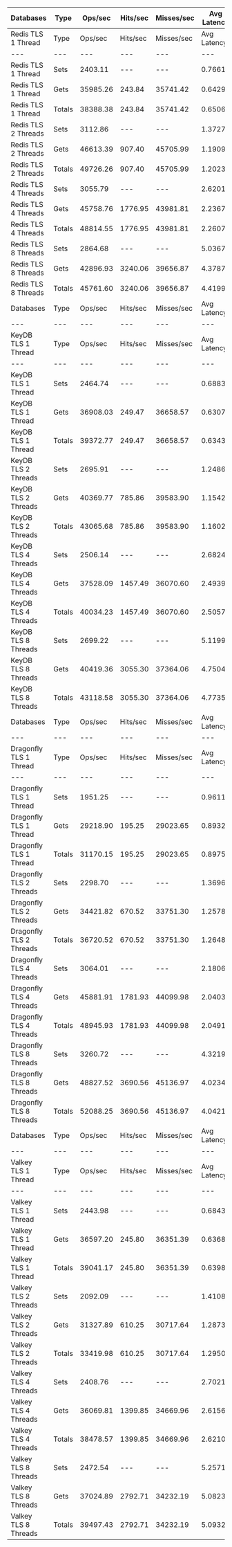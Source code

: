 | Databases | Type | Ops/sec | Hits/sec | Misses/sec | Avg Latency | p50 Latency | p99 Latency | p99.9 Latency | KB/sec |
| --- | --- | --- | --- | --- | --- | --- | --- | --- | --- |
| Redis TLS 1 Thread | Type | Ops/sec | Hits/sec | Misses/sec | Avg Latency | p50 Latency | p99 Latency | p99.9 Latency | KB/sec |
| --- | --- | --- | --- | --- | --- | --- | --- | --- | --- |
Redis TLS 1 Thread | Sets | 2403.11 | --- | --- | 0.76613 | 0.63900 | 1.04700 | 47.87100 | 145.48 |
Redis TLS 1 Thread | Gets | 35985.26 | 243.84 | 35741.42 | 0.64292 | 0.63900 | 1.01500 | 1.32700 | 1374.58 |
Redis TLS 1 Thread | Totals | 38388.38 | 243.84 | 35741.42 | 0.65063 | 0.63900 | 1.01500 | 1.35900 | 1520.06 |
Redis TLS 2 Threads | Sets | 3112.86 | --- | --- | 1.37271 | 1.12700 | 3.93500 | 72.19100 | 188.45 |
Redis TLS 2 Threads | Gets | 46613.39 | 907.40 | 45705.99 | 1.19096 | 1.11900 | 3.77500 | 5.24700 | 1790.95 |
Redis TLS 2 Threads | Totals | 49726.26 | 907.40 | 45705.99 | 1.20234 | 1.11900 | 3.79100 | 5.43900 | 1979.40 |
Redis TLS 4 Threads | Sets | 3055.79 | --- | --- | 2.62011 | 2.20700 | 3.96700 | 156.67100 | 185.00 |
Redis TLS 4 Threads | Gets | 45758.76 | 1776.95 | 43981.81 | 2.23678 | 2.20700 | 3.88700 | 5.43900 | 1773.69 |
Redis TLS 4 Threads | Totals | 48814.55 | 1776.95 | 43981.81 | 2.26078 | 2.20700 | 3.88700 | 5.53500 | 1958.68 |
Redis TLS 8 Threads | Sets | 2864.68 | --- | --- | 5.03676 | 4.35100 | 7.45500 | 303.10300 | 173.43 |
Redis TLS 8 Threads | Gets | 42896.93 | 3240.06 | 39656.87 | 4.37873 | 4.35100 | 7.19900 | 10.23900 | 1690.43 |
Redis TLS 8 Threads | Totals | 45761.60 | 3240.06 | 39656.87 | 4.41992 | 4.35100 | 7.19900 | 10.49500 | 1863.85 |
| Databases | Type | Ops/sec | Hits/sec | Misses/sec | Avg Latency | p50 Latency | p99 Latency | p99.9 Latency | KB/sec |
| --- | --- | --- | --- | --- | --- | --- | --- | --- | --- |
| KeyDB TLS 1 Thread | Type | Ops/sec | Hits/sec | Misses/sec | Avg Latency | p50 Latency | p99 Latency | p99.9 Latency | KB/sec |
| --- | --- | --- | --- | --- | --- | --- | --- | --- | --- |
KeyDB TLS 1 Thread | Sets | 2464.74 | --- | --- | 0.68836 | 0.63100 | 1.35100 | 22.91100 | 149.21 |
KeyDB TLS 1 Thread | Gets | 36908.03 | 249.47 | 36658.57 | 0.63078 | 0.62300 | 1.30300 | 2.52700 | 1409.82 |
KeyDB TLS 1 Thread | Totals | 39372.77 | 249.47 | 36658.57 | 0.63439 | 0.62300 | 1.30300 | 2.63900 | 1559.03 |
KeyDB TLS 2 Threads | Sets | 2695.91 | --- | --- | 1.24868 | 1.06300 | 3.39100 | 38.14300 | 163.21 |
KeyDB TLS 2 Threads | Gets | 40369.77 | 785.86 | 39583.90 | 1.15429 | 1.06300 | 3.15100 | 5.72700 | 1551.06 |
KeyDB TLS 2 Threads | Totals | 43065.68 | 785.86 | 39583.90 | 1.16020 | 1.06300 | 3.16700 | 6.04700 | 1714.27 |
KeyDB TLS 4 Threads | Sets | 2506.14 | --- | --- | 2.68245 | 2.20700 | 8.44700 | 81.40700 | 151.72 |
KeyDB TLS 4 Threads | Gets | 37528.09 | 1457.49 | 36070.60 | 2.49392 | 2.20700 | 7.80700 | 11.13500 | 1454.65 |
KeyDB TLS 4 Threads | Totals | 40034.23 | 1457.49 | 36070.60 | 2.50572 | 2.20700 | 7.83900 | 11.26300 | 1606.37 |
KeyDB TLS 8 Threads | Sets | 2699.22 | --- | --- | 5.11992 | 4.35100 | 13.18300 | 150.52700 | 163.41 |
KeyDB TLS 8 Threads | Gets | 40419.36 | 3055.30 | 37364.06 | 4.75046 | 4.35100 | 12.73500 | 16.63900 | 1592.84 |
KeyDB TLS 8 Threads | Totals | 43118.58 | 3055.30 | 37364.06 | 4.77359 | 4.35100 | 12.73500 | 17.02300 | 1756.25 |
| Databases | Type | Ops/sec | Hits/sec | Misses/sec | Avg Latency | p50 Latency | p99 Latency | p99.9 Latency | KB/sec |
| --- | --- | --- | --- | --- | --- | --- | --- | --- | --- |
| Dragonfly TLS 1 Thread | Type | Ops/sec | Hits/sec | Misses/sec | Avg Latency | p50 Latency | p99 Latency | p99.9 Latency | KB/sec |
| --- | --- | --- | --- | --- | --- | --- | --- | --- | --- |
Dragonfly TLS 1 Thread | Sets | 1951.25 | --- | --- | 0.96111 | 0.83900 | 1.90300 | 28.03100 | 118.13 |
Dragonfly TLS 1 Thread | Gets | 29218.90 | 195.25 | 29023.65 | 0.89327 | 0.84700 | 1.87900 | 2.27100 | 1116.07 |
Dragonfly TLS 1 Thread | Totals | 31170.15 | 195.25 | 29023.65 | 0.89751 | 0.84700 | 1.87900 | 2.30300 | 1234.19 |
Dragonfly TLS 2 Threads | Sets | 2298.70 | --- | --- | 1.36966 | 1.18300 | 2.78300 | 48.63900 | 139.16 |
Dragonfly TLS 2 Threads | Gets | 34421.82 | 670.52 | 33751.30 | 1.25780 | 1.18300 | 2.68700 | 3.23100 | 1322.54 |
Dragonfly TLS 2 Threads | Totals | 36720.52 | 670.52 | 33751.30 | 1.26480 | 1.18300 | 2.68700 | 3.31100 | 1461.70 |
Dragonfly TLS 4 Threads | Sets | 3064.01 | --- | --- | 2.18066 | 1.95100 | 4.92700 | 56.57500 | 185.49 |
Dragonfly TLS 4 Threads | Gets | 45881.91 | 1781.93 | 44099.98 | 2.04035 | 1.93500 | 4.67100 | 6.01500 | 1778.46 |
Dragonfly TLS 4 Threads | Totals | 48945.93 | 1781.93 | 44099.98 | 2.04913 | 1.93500 | 4.67100 | 6.14300 | 1963.96 |
Dragonfly TLS 8 Threads | Sets | 3260.72 | --- | --- | 4.32194 | 3.74300 | 10.81500 | 130.04700 | 197.40 |
Dragonfly TLS 8 Threads | Gets | 48827.52 | 3690.56 | 45136.97 | 4.02348 | 3.71100 | 10.43100 | 14.33500 | 1924.18 |
Dragonfly TLS 8 Threads | Totals | 52088.25 | 3690.56 | 45136.97 | 4.04216 | 3.71100 | 10.49500 | 14.78300 | 2121.58 |
| Databases | Type | Ops/sec | Hits/sec | Misses/sec | Avg Latency | p50 Latency | p99 Latency | p99.9 Latency | KB/sec |
| --- | --- | --- | --- | --- | --- | --- | --- | --- | --- |
| Valkey TLS 1 Thread | Type | Ops/sec | Hits/sec | Misses/sec | Avg Latency | p50 Latency | p99 Latency | p99.9 Latency | KB/sec |
| --- | --- | --- | --- | --- | --- | --- | --- | --- | --- |
Valkey TLS 1 Thread | Sets | 2443.98 | --- | --- | 0.68431 | 0.52700 | 3.83900 | 19.96700 | 147.95 |
Valkey TLS 1 Thread | Gets | 36597.20 | 245.80 | 36351.39 | 0.63683 | 0.53500 | 3.61500 | 8.95900 | 1397.92 |
Valkey TLS 1 Thread | Totals | 39041.17 | 245.80 | 36351.39 | 0.63981 | 0.53500 | 3.63100 | 9.59900 | 1545.87 |
Valkey TLS 2 Threads | Sets | 2092.09 | --- | --- | 1.41087 | 1.17500 | 4.12700 | 50.43100 | 126.65 |
Valkey TLS 2 Threads | Gets | 31327.89 | 610.25 | 30717.64 | 1.28730 | 1.16700 | 3.88700 | 5.37500 | 1203.67 |
Valkey TLS 2 Threads | Totals | 33419.98 | 610.25 | 30717.64 | 1.29504 | 1.16700 | 3.90300 | 5.53500 | 1330.32 |
Valkey TLS 4 Threads | Sets | 2408.76 | --- | --- | 2.70212 | 2.46300 | 6.33500 | 41.72700 | 145.83 |
Valkey TLS 4 Threads | Gets | 36069.81 | 1399.85 | 34669.96 | 2.61562 | 2.46300 | 6.04700 | 8.15900 | 1398.11 |
Valkey TLS 4 Threads | Totals | 38478.57 | 1399.85 | 34669.96 | 2.62103 | 2.46300 | 6.04700 | 8.31900 | 1543.94 |
Valkey TLS 8 Threads | Sets | 2472.54 | --- | --- | 5.25714 | 4.76700 | 12.22300 | 92.15900 | 149.69 |
Valkey TLS 8 Threads | Gets | 37024.89 | 2792.71 | 34232.19 | 5.08234 | 4.79900 | 11.90300 | 16.19100 | 1458.96 |
Valkey TLS 8 Threads | Totals | 39497.43 | 2792.71 | 34232.19 | 5.09329 | 4.79900 | 11.90300 | 16.51100 | 1608.65 |
